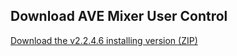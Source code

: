 ## Download AVE Mixer User Control

[Download the v2.2.4.6 installing version (ZIP)](https://github.com/ave-audio/ave-mixer-user-control/blob/1841c1d756f983b02d4ca6bb7b3fa27c6de39f26/releases/installer/v2.2.4.6/AVE%20Mixer%20User%20Control%20-%20V2.2.4.6.zip)

